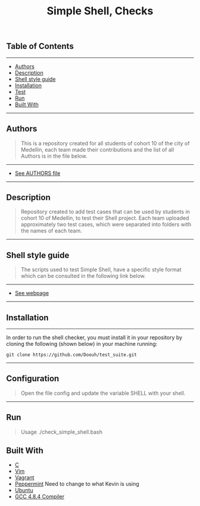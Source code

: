 <h1 align ="center"> Simple Shell, Checks </h1><br>

## Table of Contents 
---
- [Authors](#authors)
- [Description](#Description)
- [Shell style guide](#Shell-style-guide)
- [Installation](#installation)
- [Test](#Configuration)
- [Run](#Run)
- [Built With](#built-with)
---
## Authors 
> This is a repository created for all students of cohort 10 of the city of Medellin, each team made their contributions and the list of all Authors is in the file below.
---
* [See AUTHORS file](https://github.com/Doouh/test_suite/blob/cohort10/AUTHORS)
---
## Description
> Repository created to add test cases that can be used by students in cohort 10 of Medellin, to test their Shell project.
Each team uploaded approximately two test cases, which were separated into folders with the names of each team.
---
## Shell style guide
> The scripts used to test Simple Shell, have a specific style format which can be consulted in the following link below.
---
* [See webpage](https://google.github.io/styleguide/shell.xml)
---
## Installation 
---
In order to run the shell checker, you must install it in your repository by cloning the following (shown below) in your machine running:
```
git clone https://github.com/Doouh/test_suite.git
```
---
## Configuration
> Open the file config and update the variable SHELL with your shell.
---
## Run
> Usage ./check_simple_shell.bash
## Built With

* [C](https://en.wikipedia.org/wiki/C_(programming_language))
* [Vim](https://https://en.wikipedia.org/wiki/Vim_(text_editor)/)
* [Vagrant](https://www.vagrantup.com/)
* [Peppermint](https://www.osboxes.org/peppermint/) Need to change to what Kevin is using
* [Ubuntu](https://www.ubuntu.com/)
* [GCC 4.8.4 Compiler](https://gcc.gnu.org/)
